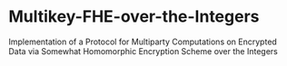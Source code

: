 # Multikey-FHE-over-the-Integers
Implementation of a Protocol for Multiparty Computations on Encrypted Data via Somewhat Homomorphic Encryption Scheme over the Integers
